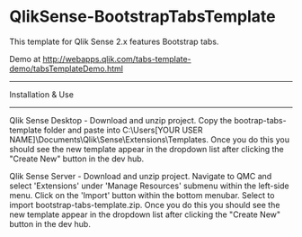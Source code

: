 QlikSense-BootstrapTabsTemplate
================

This template for Qlik Sense 2.x features Bootstrap tabs.

Demo at http://webapps.qlik.com/tabs-template-demo/tabsTemplateDemo.html

*********************************
Installation & Use
*********************************
Qlik Sense Desktop - Download and unzip project. Copy the bootrap-tabs-template folder and paste into C:\Users\[YOUR USER NAME]\Documents\Qlik\Sense\Extensions\Templates.
Once you do this you should see the new template appear in the dropdown list after clicking the "Create New" button in the dev hub.

Qlik Sense Server - Download and unzip project. Navigate to QMC and select 'Extensions' under 'Manage Resources' submenu within the left-side menu. Click on the 'Import' button within the bottom menubar. Select to import bootstrap-tabs-template.zip.
Once you do this you should see the new template appear in the dropdown list after clicking the "Create New" button in the dev hub.